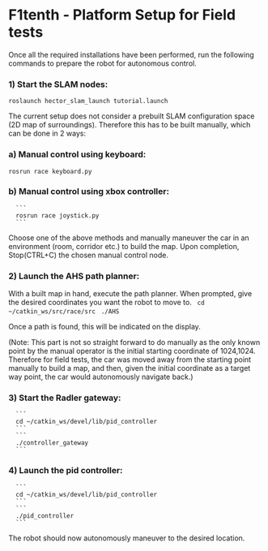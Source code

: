 
# F1tenth - Platform Setup for Field tests

Once all the required installations have been performed, run the following commands to prepare the robot for autonomous control.

### 1) Start the SLAM nodes:
```
roslaunch hector_slam_launch tutorial.launch
```

The current setup does not consider a prebuilt SLAM configuration space (2D map of surroundings). Therefore this has to be built manually, which can be done in 2 ways:

### a) Manual control using keyboard:
``` 
rosrun race keyboard.py 
```


### b) Manual control using xbox controller:
      ```
      rosrun race joystick.py
      ```

Choose one of the above methods and manually maneuver the car in an environment (room, corridor etc.) to build the map. Upon completion, Stop(CTRL+C) the chosen manual control node.

### 2) Launch the AHS path planner:

With a built map in hand, execute the path planner. When prompted, give the desired coordinates you want the robot to move to. 
      ``` 
      cd ~/catkin_ws/src/race/src
      ```
      ``` 
      ./AHS 
      ```

Once a path is found, this will be indicated on the display. 

(Note: This part is not so straight forward to do manually as the only known point by the manual operator is the initial starting coordinate of 1024,1024. Therefore for field tests, the car was moved away from the starting point manually to build a map, and then, given the initial coordinate as a target way point, the car would autonomously navigate back.)

### 3) Start the Radler gateway:
      ``` 
      cd ~/catkin_ws/devel/lib/pid_controller
      ```
      ``` 
      ./controller_gateway 
      ```

### 4) Launch the pid controller:
      ``` 
      cd ~/catkin_ws/devel/lib/pid_controller
      ```
      ```
      ./pid_controller 
      ```

The robot should now autonomously maneuver to the desired location.
